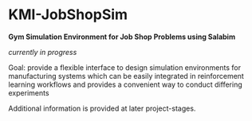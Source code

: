 # KMI-JobShopSim
**Gym Simulation Environment for Job Shop Problems using Salabim**

*currently in progress*

Goal: provide a flexible interface to design simulation environments for manufacturing systems which can be easily integrated in reinforcement learning workflows and provides a convenient way to conduct differing experiments

Additional information is provided at later project-stages.
